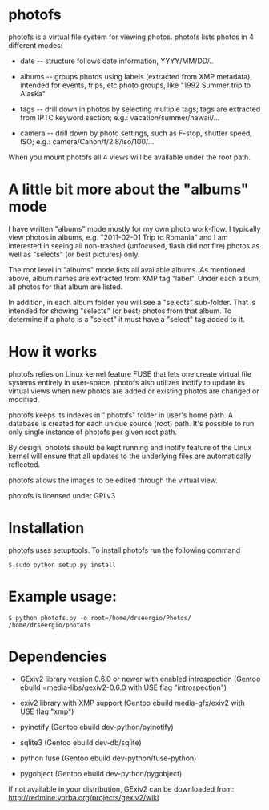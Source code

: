 photofs
=======

photofs is a virtual file system for viewing photos. photofs lists photos in
4 different modes:

  * date -- structure follows date information, YYYY/MM/DD/..

  * albums -- groups photos using labels (extracted from XMP metadata), intended
          for events, trips, etc photo groups, like "1992 Summer trip to Alaska"

  * tags -- drill down in photos by selecting multiple tags; tags are extracted
          from IPTC keyword section; e.g.: vacation/summer/hawaii/...

  * camera -- drill down by photo settings, such as F-stop, shutter speed, ISO;
          e.g.: camera/Canon/f/2.8/iso/100/...

When you mount photofs all 4 views will be available under the root path.

A little bit more about the "albums" mode
=======

I have written "albums" mode mostly for my own photo work-flow. I typically view
photos in albums, e.g. "2011-02-01 Trip to Romania" and I am interested in
seeing all non-trashed (unfocused, flash did not fire) photos as well as
"selects" (or best pictures) only.

The root level in "albums" mode lists all available albums. As mentioned above,
album names are extracted from XMP tag "label". Under each album, all photos for
that album are listed.

In addition, in each album folder you will see a "selects" sub-folder. That is
intended for showing "selects" (or best) photos from that album. To determine if
a photo is a "select" it must have a "select" tag added to it.

How it works
=======

photofs relies on Linux kernel feature FUSE that lets one create virtual file
systems entirely in user-space. photofs also utilizes inotify to update its
virtual views when new photos are added or existing photos are changed or
modified.

photofs keeps its indexes in ".photofs" folder in user's home path. A database
is created for each unique source (root) path. It's possible to run only single
instance of photofs per given root path.

By design, photofs should be kept running and inotify feature of
the Linux kernel will ensure that all updates to the underlying files are
automatically reflected.

photofs allows the images to be edited through the virtual view.


photofs is licensed under GPLv3

Installation
=======

photofs uses setuptools. To install photofs run the following command
```
$ sudo python setup.py install
```

Example usage:
=======

```
$ python photofs.py -o root=/home/drseergio/Photos/ /home/drseergio/photofs
```

Dependencies
=======

  * GExiv2 library version 0.6.0 or newer with enabled introspection
  (Gentoo ebuild =media-libs/gexiv2-0.6.0 with USE flag "introspection")

  * exiv2 library with XMP support
  (Gentoo ebuild media-gfx/exiv2 with USE flag "xmp")

  * pyinotify (Gentoo ebuild dev-python/pyinotify)

  * sqlite3 (Gentoo ebuild dev-db/sqlite)

  * python fuse (Gentoo ebuild dev-python/fuse-python)

  * pygobject (Gentoo ebuild dev-python/pygobject)

If not available in your distribution, GExiv2 can be downloaded from:
http://redmine.yorba.org/projects/gexiv2/wiki
